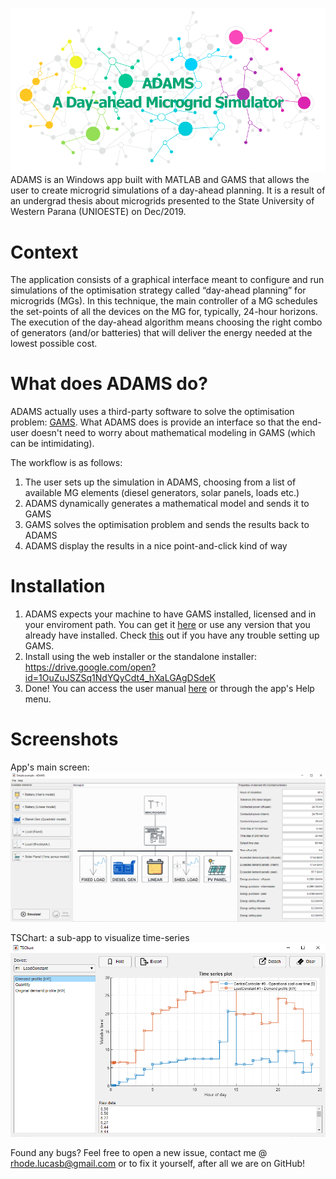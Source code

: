 ![ADAMS splash screen](ADAMS_en/figures/splash.png)
ADAMS is an Windows app built with MATLAB and GAMS that allows the user to create microgrid simulations of a day-ahead planning. It is a result of an undergrad thesis about microgrids presented to the State University of Western Parana (UNIOESTE) on Dec/2019.

# Context
The application consists of a graphical interface meant to configure and run simulations of the optimisation strategy called “day-ahead planning” for microgrids (MGs). In this technique, the main controller of a MG schedules the set-points of all the devices on the MG for, typically, 24-hour horizons. The execution of the day-ahead algorithm means choosing the right combo of generators (and/or batteries) that will deliver the energy needed at the lowest possible cost.

# What does ADAMS do?
ADAMS actually uses a third-party software to solve the optimisation problem: [GAMS](https://www.gams.com/products/introduction/). What ADAMS does is provide an interface so that the end-user doesn't need to worry about mathematical modeling in GAMS (which can be intimidating).

The workflow is as follows:
1. The user sets up the simulation in ADAMS, choosing from a list of available MG elements (diesel generators, solar panels, loads etc.)
1. ADAMS dynamically generates a mathematical model and sends it to GAMS
1. GAMS solves the optimisation problem and sends the results back to ADAMS
1. ADAMS display the results in a nice point-and-click kind of way

# Installation
1. ADAMS expects your machine to have GAMS installed, licensed and in your enviroment path. You can get it [here](GAMS/README.md) or use any version that you already have installed. Check [this](GAMS/README.md) out if you have any trouble setting up GAMS.
1. Install using the web installer or the standalone installer: https://drive.google.com/open?id=1OuZuJSZSq1NdYQyCdt4_hXaLGAgDSdeK
1. Done! You can access the user manual [here](USER_MANUAL.pdf) or through the app's Help menu.

# Screenshots
App's main screen:
![Main screen](ADAMS_en/figures/ss1.png)

TSChart: a sub-app to visualize time-series
![Main screen](ADAMS_en/figures/ss2.png)

Found any bugs? Feel free to open a new issue, contact me @ rhode.lucasb@gmail.com or to fix it yourself, after all we are on GitHub!
